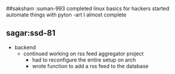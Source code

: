 ##saksham :suman-993
completed linux basics for hackers
started automate things with pyton -art I almost complete

## sagar:ssd-81
- backend 
	- continued working on rss feed aggregator project
		- had to reconfigure the entire setup on arch
		- wrote function to add a rss feed to the database
	
